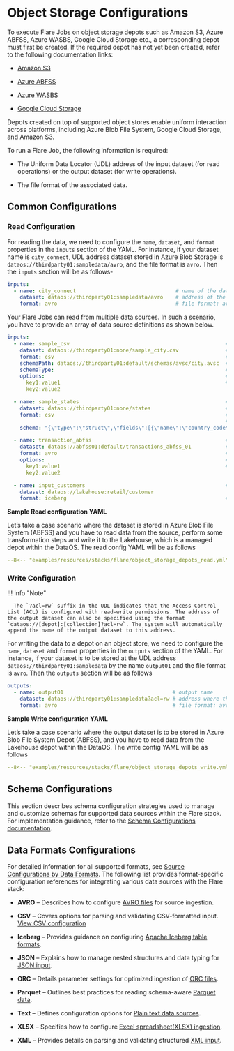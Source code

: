 # Object Storage Configurations

To execute Flare Jobs on object storage depots such as Amazon S3, Azure ABFSS, Azure WASBS, Google Cloud Storage etc., a corresponding depot must first be created. If the required depot has not yet been created, refer to the following documentation links:

- [Amazon S3](/resources/depot/create_depot/s3/)

- [Azure ABFSS](/resources/depot/create_depot/abfss/)

- [Azure WASBS](/resources/depot/create_depot/wasbs/)

- [Google Cloud Storage](/resources/depot/create_depot/gcs/)

Depots created on top of supported object stores enable uniform interaction across platforms, including Azure Blob File System, Google Cloud Storage, and Amazon S3.

To run a Flare Job, the following information is required:

- The Uniform Data Locator (UDL) address of the input dataset (for read operations) or the output dataset (for write operations).

- The file format of the associated data.

## Common Configurations

### **Read Configuration**

For reading the data, we need to configure the `name`, `dataset`, and `format` properties in the `inputs` section of the YAML. For instance, if your dataset name is `city_connect`, UDL address dataset stored in Azure Blob Storage is `dataos://thirdparty01:sampledata/avro`, and the file format is `avro`. Then the `inputs` section will be as follows-

```yaml
inputs:
  - name: city_connect                                # name of the dataset
    dataset: dataos://thirdparty01:sampledata/avro    # address of the input dataset
    format: avro                                      # file format: avro, csv, json, orc, parquet, txt, xlsx, xml
```

Your Flare Jobs can read from multiple data sources. In such a scenario, you have to provide an array of data source definitions as shown below.

```yaml
inputs:  
  - name: sample_csv                                                  # name of the dataset
    dataset: dataos://thirdparty01:none/sample_city.csv               # address of the input dataset
    format: csv                                                       # file format
    schemaPath: dataos://thirdparty01:default/schemas/avsc/city.avsc  # schema path
    schemaType:                                                       # schema type
    options:                                                          # additional options
      key1:value1                                                     # Data source-specific options
      key2:value2

  - name: sample_states                                               # name of the dataset
    dataset: dataos://thirdparty01:none/states                        # address of the input dataset
    format: csv                                                       # file format
                                                                      # schema defining
    schema: "{\"type\":\"struct\",\"fields\":[{\"name\":\"country_code\",\"type\":\"string\",\"nullable\":true,\"metadata\":{}},{\"name\":\"country_id\",\"type\":\"long\",\"nullable\":true,\"metadata\":{}},{\"name\":\"id\",\"type\":\"long\",\"nullable\":true,\"metadata\":{}},{\"name\":\"latitude\",\"type\":\"double\",\"nullable\":true,\"metadata\":{}},{\"name\":\"longitude\",\"type\":\"double\",\"nullable\":true,\"metadata\":{}}]}"

  - name: transaction_abfss                                           # name of the dataset
    dataset: dataos://abfss01:default/transactions_abfss_01           # address of the input dataset
    format: avro                                                      # file format
    options:                                                          # additional options
      key1:value1                                                     # Data source-specific options
      key2:value2

  - name: input_customers                                             # name of the dataset
    dataset: dataos://lakehouse:retail/customer                         # address of the input dataset
    format: iceberg                                                   # file format
```

**Sample Read configuration YAML**

Let’s take a case scenario where the dataset is stored in Azure Blob File System (ABFSS) and you have to read data from the source, perform some transformation steps and write it to the Lakehouse, which is a managed depot within the DataOS. The read config YAML will be as follows

```yaml title="object_storage_depots_read.yml"
--8<-- "examples/resources/stacks/flare/object_storage_depots_read.yml"
```

### **Write Configuration**

!!! info "Note" 

      The `?acl=rw` suffix in the UDL indicates that the Access Control List (ACL) is configured with read-write permissions. The address of the output dataset can also be specified using the format `dataos://[depot]:[collection]?acl=rw`. The system will automatically append the name of the output dataset to this address.

For writing the data to a depot on an object store, we need to configure the `name`,  `dataset` and `format` properties in the `outputs` section of the YAML. For instance, if your dataset is to be stored at the UDL address  `dataos://thirdparty01:sampledata`  by the name `output01` and the file format is `avro`. Then the `outputs` section will be as follows

```yaml
outputs:
  - name: output01                                   # output name
    dataset: dataos://thirdparty01:sampledata?acl=rw # address where the output is to be stored
    format: avro                                     # file format: avro, csv, json, orc, parquet, txt, xlsx, xml
```

**Sample Write configuration YAML**

Let’s take a case scenario where the output dataset is to be stored in Azure Blob File System Depot (ABFSS), and you have to read data from the Lakehouse depot within the DataOS. The write config YAML will be as follows

```yaml title="object_storage_depots_write.yml"
--8<-- "examples/resources/stacks/flare/object_storage_depots_write.yml"
```




## Schema Configurations

This section describes schema configuration strategies used to manage and customize schemas for supported data sources within the Flare stack. For implementation guidance, refer to the [Schema Configurations documentation](/resources/stacks/flare/configuration_templates/object_storage_configurations/schema_configurations/).





## Data Formats Configurations

For detailed information for all supported formats, see [Source Configurations by Data Formats](/resources/stacks/flare/configuration_templates/object_storage_configurations/configuration_data_format/).
The following list provides format-specific configuration references for integrating various data sources with the Flare stack:

* **AVRO** – Describes how to configure [AVRO files](/resources/stacks/flare/configuration_templates/object_storage_configurations/configuration_data_format/#avro) for source ingestion. 

* **CSV** – Covers options for parsing and validating CSV-formatted input. [View CSV configuration](/resources/stacks/flare/configuration_templates/object_storage_configurations/configuration_data_format/#csv)
* **Iceberg** – Provides guidance on configuring [Apache Iceberg table formats](/resources/stacks/flare/configuration_templates/object_storage_configurations/configuration_data_format/#iceberg). 
* **JSON** – Explains how to manage nested structures and data typing for [JSON input](/resources/stacks/flare/configuration_templates/object_storage_configurations/configuration_data_format/#json).
* **ORC** – Details parameter settings for optimized ingestion of [ORC files](/resources/stacks/flare/configuration_templates/object_storage_configurations/configuration_data_format/#orc).
* **Parquet** – Outlines best practices for reading schema-aware [Parquet data](/resources/stacks/flare/configuration_templates/object_storage_configurations/configuration_data_format/#parquet).
* **Text** – Defines configuration options for [Plain text data sources](/resources/stacks/flare/configuration_templates/object_storage_configurations/configuration_data_format/#text).
* **XLSX** – Specifies how to configure [Excel spreadsheet(XLSX) ingestion](/resources/stacks/flare/configuration_templates/object_storage_configurations/configuration_data_format/#xlsx).
* **XML** – Provides details on parsing and validating structured [XML input](/resources/stacks/flare/configuration_templates/object_storage_configurations/configuration_data_format/#xml).


